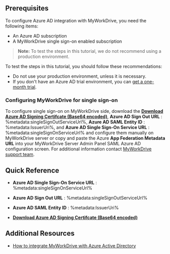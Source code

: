 ## Prerequisites

To configure Azure AD integration with MyWorkDrive, you need the following items:

- An Azure AD subscription
- A MyWorkDrive single sign-on enabled subscription

> **Note:**
> To test the steps in this tutorial, we do not recommend using a production environment.

To test the steps in this tutorial, you should follow these recommendations:

- Do not use your production environment, unless it is necessary.
- If you don't have an Azure AD trial environment, you can [get a one-month trial](https://azure.microsoft.com/pricing/free-trial/).

### Configuring MyWorkDrive for single sign-on

To configure single sign-on on MyWorkDrive side, download the **[Download Azure AD Signing Certifcate (Base64 encoded)](%metadata:certificateDownloadBase64Url%)**, **Azure AD Sign Out URL** : %metadata:singleSignOutServiceUrl%, **Azure AD SAML Entity ID** : %metadata:IssuerUri%, and **Azure AD Single Sign-On Service URL** : %metadata:singleSignOnServiceUrl% and configure them manually on MyWorkDrive server or copy and paste the Azure **App Federation Metadata URL** into your MyWorkDrive Server Admin Panel SAML Azure AD configuration screen. For additional information contact [MyWorkDrive support team](mailto:support@myworkdrive.com).

## Quick Reference

* **Azure AD Single Sign-On Service URL** : %metadata:singleSignOnServiceUrl%

* **Azure AD Sign Out URL** : %metadata:singleSignOutServiceUrl%

* **Azure AD SAML Entity ID** : %metadata:IssuerUri%

* **[Download Azure AD Signing Certifcate (Base64 encoded)](%metadata:certificateDownloadBase64Url%)**

## Additional Resources

* [How to integrate MyWorkDrive with Azure Active Directory](https://docs.microsoft.com/azure/active-directory/saas-apps/myworkdrive-tutorial)

